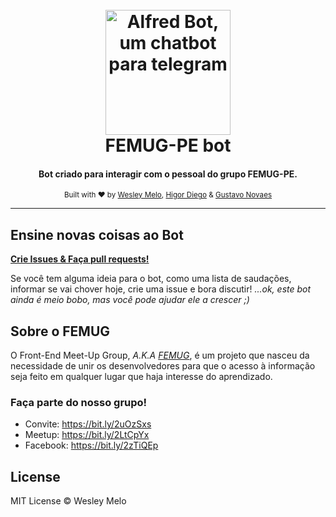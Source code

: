 <h1 align="center">
  <br>
  <a href="https://t.me/femugPE_bot" title="Click to join :D" target="_blank"><img src="https://github.com/wesmelo/femugPE-bot/blob/master/src/img/FEMUG_bot.png" alt="Alfred Bot, um chatbot para telegram" width="200"></a>
  <br>
  FEMUG-PE bot
</h1>
<h4 align="center">Bot criado para interagir com o pessoal do grupo FEMUG-PE.</h4>

<p align="center">
  <sub> Built with ❤︎ by
  <a href="https://github.com/wesmelo" target="_blank" rel="noopener">Wesley Melo</a>,
  <a href="https://github.com/higordiego" target="_blank" rel="noopener">Higor Diego</a> &
  <a href="https://github.com/gustavonovaes" target="_blank" rel="noopener">Gustavo Novaes</a>
</p>



---


## Ensine novas coisas ao Bot 
[**Crie Issues & Faça pull requests!**](/CONTRIBUTING.md)

Se você tem alguma ideia para o bot, como uma lista de saudações, informar se vai chover hoje, crie uma issue e bora discutir!
_...ok, este bot ainda é meio bobo, mas você pode ajudar ele a crescer ;)_

## Sobre o FEMUG
O Front-End Meet-Up Group, _A.K.A [FEMUG](https://github.com/FEMUGPE/FEMUGPE)_, é um projeto que nasceu da necessidade de unir os desenvolvedores para que o acesso à informação seja feito em qualquer lugar que haja interesse do aprendizado.

### Faça parte do nosso grupo!
 - Convite: https://bit.ly/2uOzSxs 
 - Meetup: https://bit.ly/2LtCpYx 
 - Facebook: https://bit.ly/2zTiQEp

## License

MIT License © Wesley Melo
